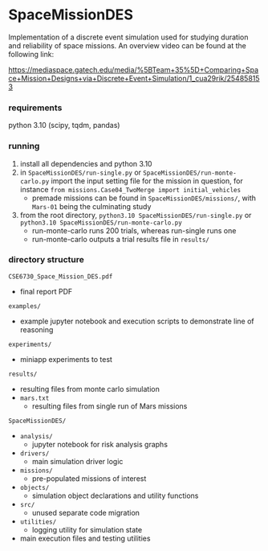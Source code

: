 # SpaceMissionDES
Implementation of a discrete event simulation used for studying duration and reliability of space missions. An overview video can be found at the following link:

https://mediaspace.gatech.edu/media/%5BTeam+35%5D+Comparing+Space+Mission+Designs+via+Discrete+Event+Simulation/1_cua29rik/254858153

### requirements
python 3.10 (scipy, tqdm, pandas)

### running
1. install all dependencies and python 3.10
2. in `SpaceMissionDES/run-single.py` or `SpaceMissionDES/run-monte-carlo.py` import the input setting file for the mission in question, for instance `from missions.Case04_TwoMerge import initial_vehicles`
    * premade missions can be found in `SpaceMissionDES/missions/`, with `Mars-01` being the culminating study
3. from the root directory, `python3.10 SpaceMissionDES/run-single.py` or `python3.10 SpaceMissionDES/run-monte-carlo.py`
    * run-monte-carlo runs 200 trials, whereas run-single runs one
    * run-monte-carlo outputs a trial results file in `results/`

### directory structure
`CSE6730_Space_Mission_DES.pdf`
* final report PDF

`examples/`
* example jupyter notebook and execution scripts to demonstrate line of reasoning

`experiments/`
* miniapp experiments to test 

`results/`
* resulting files from monte carlo simulation
* `mars.txt`
    * resulting files from single run of Mars missions

`SpaceMissionDES/`
* `analysis/`
    * jupyter notebook for risk analysis graphs
* `drivers/`
    * main simulation driver logic
* `missions/`
    * pre-populated missions of interest
* `objects/`
    * simulation object declarations and utility functions
* `src/`
    * unused separate code migration
* `utilities/`
    * logging utility for simulation state
* main execution files and testing utilities
